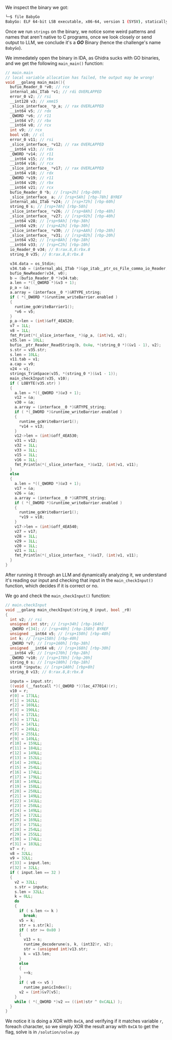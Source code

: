 We inspect the binary we got:

```bash
└─$ file BabyGo
BabyGo: ELF 64-bit LSB executable, x86-64, version 1 (SYSV), statically linked, BuildID[sha1]=b99a2af8b16fd3a229ba7de67a7f8cece3b5825a, with debug_info, not stripped
```

Once we run `strings` on the binary, we notice some weird patterns and names that aren't native to C programs, once we look closely or send output to LLM, we conclude it's a ***GO*** Binary (hence the challenge's name `BabyGo`).

We immedately open the binary in IDA, as Ghidra sucks with GO binaries, and we get the following `main_main()` function:
```C
// main.main
// local variable allocation has failed, the output may be wrong!
void __golang main_main(){
  bufio_Reader_0 *v0; // rcx
  internal_abi_ITab *v1; // rdi OVERLAPPED
  error_0 v2; // rsi
  __int128 v3; // xmm15
  _slice_interface_ *p_a; // rax OVERLAPPED
  __int64 v5; // rdx
  _QWORD *v6; // r11
  __int64 v7; // rbx
  __int64 v8; // rcx
  int v9; // rcx
  bool v10; // cl
  error_0 v11; // rsi
  _slice_interface_ *v12; // rax OVERLAPPED
  __int64 v13; // rdx
  _QWORD *v14; // r11
  __int64 v15; // rbx
  __int64 v16; // rcx
  _slice_interface_ *v17; // rax OVERLAPPED
  __int64 v18; // rdx
  _QWORD *v19; // r11
  __int64 v20; // rbx
  __int64 v21; // rcx
  bufio_Reader_0 *b; // [rsp+2h] [rbp-D0h]
  _slice_interface_ a; // [rsp+5Ah] [rbp-78h] BYREF
  internal_abi_ITab *v24; // [rsp+72h] [rbp-60h]
  string_0 s; // [rsp+7Ah] [rbp-58h]
  _slice_interface_ *v26; // [rsp+8Ah] [rbp-48h]
  _slice_interface_ *v27; // [rsp+92h] [rbp-40h]
  __int64 v28; // [rsp+9Ah] [rbp-38h]
  __int64 v29; // [rsp+A2h] [rbp-30h]
  _slice_interface_ *v30; // [rsp+AAh] [rbp-28h]
  _slice_interface_ *v31; // [rsp+B2h] [rbp-20h]
  __int64 v32; // [rsp+BAh] [rbp-18h]
  __int64 v33; // [rsp+C2h] [rbp-10h]
  io_Reader_0 v34; // 0:rax.8,8:rbx.8
  string_0 v35; // 0:rax.8,8:rbx.8

  v34.data = os_Stdin;
  v34.tab = (internal_abi_ITab *)&go_itab__ptr_os_File_comma_io_Reader;
  bufio_NewReader(v34, v0);
  b = (bufio_Reader_0 *)v34.tab;
  a.len = *((_QWORD *)&v3 + 1);
  p_a = &a;
  a.array = (interface__0 *)&RTYPE_string;
  if ( *(_DWORD *)&runtime_writeBarrier.enabled )
  {
    runtime_gcWriteBarrier1();
    *v6 = v5;
  }
  p_a->len = (int)&off_4EA520;
  v7 = 1LL;
  v8 = 1LL;
  fmt_Print(*(_slice_interface_ *)&p_a, (int)v1, v2);
  v35.len = 10LL;
  bufio__ptr_Reader_ReadString(b, 0xAu, *(string_0 *)(&v1 - 1), v2);
  s.str = v35.str;
  s.len = 10LL;
  v11.tab = v1;
  a.cap = v9;
  v24 = v1;
  strings_TrimSpace(v35, *(string_0 *)(&v1 - 1));
  main_checkInput(v35, v10);
  if ( LOBYTE(v35.str) )
  {
    a.len = *((_QWORD *)&v3 + 1);
    v12 = &a;
    v30 = &a;
    a.array = (interface__0 *)&RTYPE_string;
    if ( *(_DWORD *)&runtime_writeBarrier.enabled )
    {
      runtime_gcWriteBarrier1();
      *v14 = v13;
    }
    v12->len = (int)&off_4EA530;
    v31 = v12;
    v32 = 1LL;
    v33 = 1LL;
    v15 = 1LL;
    v16 = 1LL;
    fmt_Println(*(_slice_interface_ *)&v12, (int)v1, v11);
  }
  else
  {
    a.len = *((_QWORD *)&v3 + 1);
    v17 = &a;
    v26 = &a;
    a.array = (interface__0 *)&RTYPE_string;
    if ( *(_DWORD *)&runtime_writeBarrier.enabled )
    {
      runtime_gcWriteBarrier1();
      *v19 = v18;
    }
    v17->len = (int)&off_4EA540;
    v27 = v17;
    v28 = 1LL;
    v29 = 1LL;
    v20 = 1LL;
    v21 = 1LL;
    fmt_Println(*(_slice_interface_ *)&v17, (int)v1, v11);
  }
}
```

After running it through an LLM and dynamically analyzing it, we understand it's reading our input and checking that input in the `main_checkInput()` function, which decides if it is correct or no.

We go and check the `main_checkInput()` function:
```c
// main.checkInput
void __golang main_checkInput(string_0 input, bool _r0)
{
  int v2; // rsi
  unsigned int str; // [rsp+34h] [rbp-164h]
  _QWORD r[34]; // [rsp+40h] [rbp-158h] BYREF
  unsigned __int64 v5; // [rsp+150h] [rbp-48h]
  int k; // [rsp+158h] [rbp-40h]
  _QWORD *v7; // [rsp+160h] [rbp-38h]
  unsigned __int64 v8; // [rsp+168h] [rbp-30h]
  __int64 v9; // [rsp+170h] [rbp-28h]
  _QWORD *v10; // [rsp+178h] [rbp-20h]
  string_0 s; // [rsp+180h] [rbp-18h]
  uint8 *inputa; // [rsp+1A0h] [rbp+8h]
  string_0 v13; // 0:rax.8,8:rbx.8

  inputa = input.str;
  ((void (__fastcall *)(_QWORD *))loc_477014)(r);
  v10 = r;
  r[0] = 173LL;
  r[1] = 162LL;
  r[2] = 169LL;
  r[3] = 190LL;
  r[4] = 172LL;
  r[5] = 177LL;
  r[6] = 147LL;
  r[7] = 249LL;
  r[8] = 255LL;
  r[9] = 149LL;
  r[10] = 159LL;
  r[11] = 184LL;
  r[12] = 149LL;
  r[13] = 152LL;
  r[14] = 249LL;
  r[15] = 254LL;
  r[16] = 174LL;
  r[17] = 179LL;
  r[18] = 149LL;
  r[19] = 158LL;
  r[20] = 250LL;
  r[21] = 149LL;
  r[22] = 141LL;
  r[23] = 250LL;
  r[24] = 149LL;
  r[25] = 172LL;
  r[26] = 169LL;
  r[27] = 175LL;
  r[28] = 254LL;
  r[29] = 255LL;
  r[30] = 174LL;
  r[31] = 183LL;
  v7 = r;
  v8 = 32LL;
  v9 = 32LL;
  r[33] = input.len;
  r[32] = 32LL;
  if ( input.len == 32 )
  {
    v2 = 32LL;
    s.str = inputa;
    s.len = 32LL;
    k = 0LL;
    do
    {
      if ( s.len <= k )
        break;
      v5 = k;
      str = s.str[k];
      if ( str >= 0x80 )
      {
        v13 = s;
        runtime_decoderune(s, k, (int32)r, v2);
        str = (unsigned int)v13.str;
        k = v13.len;
      }
      else
      {
        ++k;
      }
      if ( v8 <= v5 )
        runtime_panicIndex();
      v2 = (int)&v7[v5];
    }
    while ( *(_QWORD *)v2 == ((int)str ^ 0xCALL) );
  }
}
```

We notice it is doing a XOR with `0xCA`, and verifying if it matches variable `r`, foreach character, so we simply XOR the result array with `0xCA` to get the flag, solve is in `/solution/solve.py` 